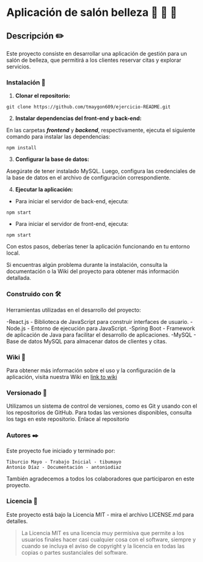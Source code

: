 # Aplicación de salón belleza :haircut: :nail_care: :massage:

## Descripción :pencil2:

Este proyecto consiste en desarrollar una aplicación de gestión para un salón de belleza, que permitirá a los clientes reservar citas y explorar servicios.

### Instalación 🔧

1. **Clonar el repositorio:**

~~~
git clone https://github.com/tmaygon609/ejercicio-README.git
~~~

2. **Instalar dependencias del front-end y back-end:**

En las carpetas ***frontend*** y ***backend***, respectivamente, ejecuta el siguiente comando para instalar las dependencias:

~~~
npm install
~~~

3. **Configurar la base de datos:**

Asegúrate de tener instalado MySQL. Luego, configura las credenciales de la base de datos en el archivo de configuración correspondiente.

4. **Ejecutar la aplicación:**

- Para iniciar el servidor de back-end, ejecuta:

~~~
npm start
~~~

- Para iniciar el servidor de front-end, ejecuta:

~~~
npm start
~~~

Con estos pasos, deberías tener la aplicación funcionando en tu entorno local.

Si encuentras algún problema durante la instalación, consulta la documentación o la Wiki del proyecto para obtener más información detallada.



### Construido con 🛠️

Herramientas utilizadas en el desarrollo del proyecto:

-React.js - Biblioteca de JavaScript para construir interfaces de usuario.
-Node.js - Entorno de ejecución para JavaScript.
-Spring Boot - Framework de aplicación de Java para facilitar el desarrollo de aplicaciones.
-MySQL - Base de datos MySQL para almacenar datos de clientes y citas.

### Wiki 📖

Para obtener más información sobre el uso y la configuración de la aplicación, visita nuestra Wiki en [link to wiki](https://github.com/tmaygon609/test.wiki.git)

### Versionado 📌

Utilizamos un sistema de control de versiones, como es Git y usando con el los repositorios de GitHub. Para todas las versiones disponibles, consulta los tags en este repositorio.
Enlace al repositorio

### Autores ✒️

Este proyecto fue iniciado y terminado por:

    Tiburcio Mayo - Trabajo Inicial - tibumayo
    Antonio Díaz - Documentación - antoniodiaz

También agradecemos a todos los colaboradores que participaron en este proyecto.

### Licencia 📄

Este proyecto está bajo la Licencia MIT - mira el archivo LICENSE.md para detalles.

> La Licencia MIT es una licencia muy permisiva que permite a los usuarios finales hacer casi cualquier cosa con el software, siempre y cuando se incluya el aviso de copyright y la licencia en todas las copias o partes sustanciales del software.


